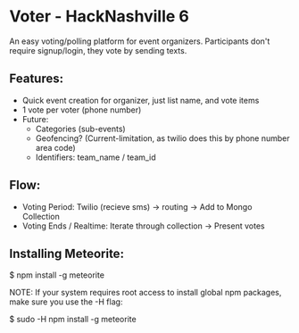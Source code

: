 Voter - HackNashville 6
=====

An easy voting/polling platform for event organizers.
Participants don't require signup/login, they vote by sending texts. 

Features:
---------
* Quick event creation for organizer, just list name, and vote items
*  1 vote per voter (phone number)
*  Future:
   * Categories (sub-events)
   * Geofencing? (Current-limitation, as twilio does this by phone number area code)
   * Identifiers: team_name / team_id

Flow:
-----
* Voting Period:
 Twilio (recieve sms) -> routing -> Add to Mongo Collection
* Voting Ends / Realtime: 
Iterate through collection -> Present votes

Installing Meteorite:
-----
$ npm install -g meteorite

NOTE: If your system requires root access to install global npm packages, make sure you use the -H flag:

$ sudo -H npm install -g meteorite
